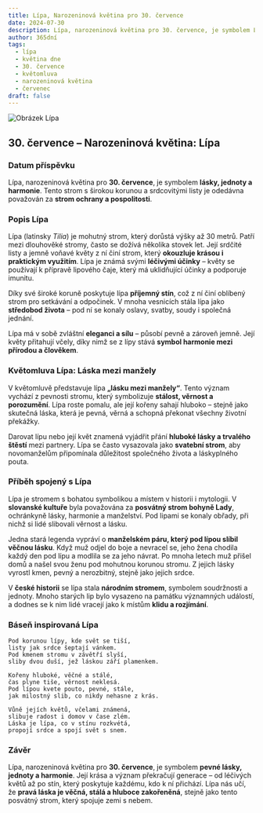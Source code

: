 ```yaml
---
title: Lípa, Narozeninová květina pro 30. července
date: 2024-07-30
description: Lípa, narozeninová květina pro 30. července, je symbolem Láska mezi manžely. Objevte její jedinečný význam, fascinující příběhy a poezii, která oslavuje její krásu.
author: 365dní
tags:
  - lípa
  - květina dne
  - 30. července
  - květomluva
  - narozeninová květina
  - červenec
draft: false
---
```


![Obrázek Lípa](https://cdn.pixabay.com/photo/2020/06/28/18/30/linde-5350285_640.jpg#center)


## 30. července – Narozeninová květina: Lípa

### Datum příspěvku

Lípa, narozeninová květina pro **30. července**, je symbolem **lásky, jednoty a harmonie**. Tento strom s širokou korunou a srdcovitými listy je odedávna považován za **strom ochrany a pospolitosti**.

### Popis Lípa

Lípa (latinsky _Tilia_) je mohutný strom, který dorůstá výšky až 30 metrů. Patří mezi dlouhověké stromy, často se dožívá několika stovek let. Její srdčité listy a jemně voňavé květy z ní činí strom, který **okouzluje krásou i praktickým využitím**. Lípa je známá svými **léčivými účinky** – květy se používají k přípravě lipového čaje, který má uklidňující účinky a podporuje imunitu.

Díky své široké koruně poskytuje lípa **příjemný stín**, což z ní činí oblíbený strom pro setkávání a odpočinek. V mnoha vesnicích stála lípa jako **středobod života** – pod ní se konaly oslavy, svatby, soudy i společná jednání.

Lípa má v sobě zvláštní **eleganci a sílu** – působí pevně a zároveň jemně. Její květy přitahují včely, díky nimž se z lípy stává **symbol harmonie mezi přírodou a člověkem**.

### Květomluva Lípa: Láska mezi manžely

V květomluvě představuje lípa **„lásku mezi manžely“**. Tento význam vychází z pevnosti stromu, který symbolizuje **stálost, věrnost a porozumění**. Lípa roste pomalu, ale její kořeny sahají hluboko – stejně jako skutečná láska, která je pevná, věrná a schopná překonat všechny životní překážky.

Darovat lípu nebo její květ znamená vyjádřit přání **hluboké lásky a trvalého štěstí** mezi partnery. Lípa se často vysazovala jako **svatební strom**, aby novomanželům připomínala důležitost společného života a láskyplného pouta.

### Příběh spojený s Lípa

Lípa je stromem s bohatou symbolikou a místem v historii i mytologii. V **slovanské kultuře** byla považována za **posvátný strom bohyně Lady**, ochránkyně lásky, harmonie a manželství. Pod lipami se konaly obřady, při nichž si lidé slibovali věrnost a lásku.

Jedna stará legenda vypráví o **manželském páru, který pod lípou slíbil věčnou lásku**. Když muž odjel do boje a nevracel se, jeho žena chodila každý den pod lípu a modlila se za jeho návrat. Po mnoha letech muž přišel domů a našel svou ženu pod mohutnou korunou stromu. Z jejich lásky vyrostl kmen, pevný a nerozbitný, stejně jako jejich srdce.

V **české historii** se lípa stala **národním stromem**, symbolem soudržnosti a jednoty. Mnoho starých lip bylo vysazeno na památku významných událostí, a dodnes se k nim lidé vracejí jako k místům **klidu a rozjímání**.

### Báseň inspirovaná Lípa

```
Pod korunou lípy, kde svět se tiší,  
listy jak srdce šeptají vánkem.  
Pod kmenem stromu v závětří slyší,  
sliby dvou duší, jež láskou září plamenkem.  

Kořeny hluboké, věčné a stálé,  
čas plyne tiše, věrnost neklesá.  
Pod lípou kvete pouto, pevné, stále,  
jak milostný slib, co nikdy nehasne z krás.  

Vůně jejích květů, včelami známená,  
slibuje radost i domov v čase zlém.  
Láska je lípa, co v stínu rozkvétá,  
propojí srdce a spojí svět s snem.  
```

### Závěr

Lípa, narozeninová květina pro **30. července**, je symbolem **pevné lásky, jednoty a harmonie**. Její krása a význam překračují generace – od léčivých květů až po stín, který poskytuje každému, kdo k ní přichází. Lípa nás učí, že **pravá láska je věčná, stálá a hluboce zakořeněná**, stejně jako tento posvátný strom, který spojuje zemi s nebem.